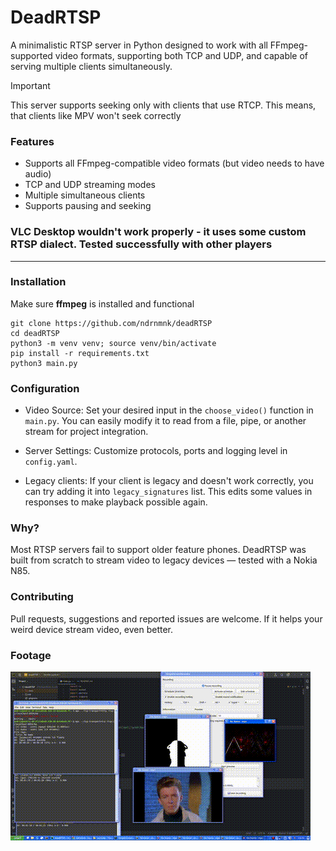 # DeadRTSP

A minimalistic RTSP server in Python designed to work with all FFmpeg-supported video formats, 
supporting both TCP and UDP, and capable of serving multiple clients simultaneously.

> [!IMPORTANT]
> This server supports seeking only with clients that use RTCP. This means, that clients like MPV won't seek correctly

### Features

- Supports all FFmpeg-compatible video formats (but video needs to have audio)
- TCP and UDP streaming modes
- Multiple simultaneous clients
- Supports pausing and seeking

###  VLC Desktop wouldn't work properly - it uses some custom RTSP dialect. Tested successfully with other players

---

### Installation
Make sure **ffmpeg** is installed and functional

```
git clone https://github.com/ndrnmnk/deadRTSP
cd deadRTSP
python3 -m venv venv; source venv/bin/activate
pip install -r requirements.txt
python3 main.py
```

### Configuration

- Video Source: Set your desired input in the `choose_video()` function in `main.py`. 
You can easily modify it to read from a file, pipe, or another stream for project integration.

- Server Settings: Customize protocols, ports and logging level in `config.yaml`.

- Legacy clients: If your client is legacy and doesn't work correctly, 
you can try adding it into `legacy_signatures` list. 
This edits some values in responses to make playback possible again.

### Why?

Most RTSP servers fail to support older feature phones. 
DeadRTSP was built from scratch to stream video to legacy devices — tested with a Nokia N85.

### Contributing
Pull requests, suggestions and reported issues are welcome. If it helps your weird device stream video, even better.

### Footage

![Demo](https://raw.githubusercontent.com/ndrnmnk/ndrnmnk/main/deadRTSP.gif)